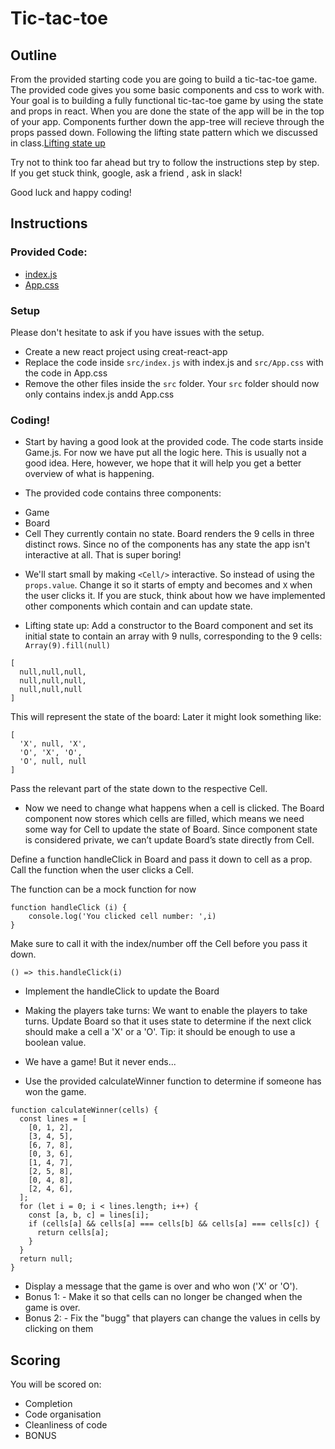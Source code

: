 # Tic-tac-toe

## Outline
From the provided starting code you are going to build a tic-tac-toe game.
The provided code gives you some basic components and css to work with.
Your goal is to building a fully functional tic-tac-toe game by using the state and props in react. 
When you are done the state of the app will be in the top of your app. Components further down the app-tree will recieve through the props passed down.
Following the lifting state pattern which we discussed in class.[Lifting state up](https://reactjs.org/docs/lifting-state-up.html)

Try not to think too far ahead but try to follow the instructions step by step. If you get stuck think, google, ask a friend , ask in slack!

Good luck and happy coding!

## Instructions 

### Provided Code:
- [index.js](https://github.com/godspeedelbow/React/blob/master/documentation/homework/W4-index.js)
- [App.css](https://github.com/godspeedelbow/React/blob/master/documentation/homework/W4-App.css)


### Setup
Please don't hesitate to ask if you have issues with the setup.

* Create a new react project using creat-react-app
* Replace the code inside `src/index.js` with index.js  and `src/App.css` with the code in App.css
* Remove the other files inside the `src` folder. Your `src` folder should now only contains index.js andd App.css

### Coding! 
* Start by having a good look at the provided code. The code starts inside Game.js. For now we have put all the logic here. This is usually not a good idea. Here, however, we hope that it will help you get a better overview of what is happening. 

* The provided code contains three components: 
 - Game
 - Board
 - Cell
They currently contain no state. Board renders the 9 cells in three distinct rows.
Since no of the components has any state the app isn't interactive at all. That is super boring!

* We'll start small by making ````<Cell/>```` interactive. So instead of using the ````props.value````. Change it so it starts of empty and becomes and ````X```` when the user clicks it. If you are stuck, think about how we have implemented other components which contain and can update state.


* Lifting state up: Add a constructor to the Board component and set its initial state to contain an array with 9 nulls, corresponding to the 9 cells:
```Array(9).fill(null)```
```
[
  null,null,null,
  null,null,null,
  null,null,null
]
```
This will represent the state of the board: Later it might look something like:
```
[
  'X', null, 'X',
  'O', 'X', 'O',
  'O', null, null
]
```
Pass the relevant part of the state down to the respective Cell.

* Now we need to change what happens when a cell is clicked. The Board component now stores which cells are filled, which means we need some way for Cell to update the state of Board. Since component state is considered private, we can’t update Board’s state directly from Cell. 

Define a function handleClick in Board and pass it down to cell as a prop. Call the function when the user clicks a Cell. 

The function can be a mock function for now 
```
function handleClick (i) {
    console.log('You clicked cell number: ',i)
}
```
Make sure to call it with the index/number off the Cell before you pass it down.
```
() => this.handleClick(i) 
```


* Implement the handleClick to update the Board

* Making the players take turns: We want to enable the players to take turns. Update Board so that it uses state to determine if the next click should make a cell a 'X' or a 'O'. Tip: it should be enough to use a boolean value.

  
* We have a game! But it never ends...
- Use the provided calculateWinner function to determine if someone has won the game.
``` 
function calculateWinner(cells) {
  const lines = [
    [0, 1, 2],
    [3, 4, 5],
    [6, 7, 8],
    [0, 3, 6],
    [1, 4, 7],
    [2, 5, 8],
    [0, 4, 8],
    [2, 4, 6],
  ];
  for (let i = 0; i < lines.length; i++) {
    const [a, b, c] = lines[i];
    if (cells[a] && cells[a] === cells[b] && cells[a] === cells[c]) {
      return cells[a];
    }
  }
  return null;
} 
```
- Display a message that the game is over and who won ('X' or 'O').
- Bonus 1: - Make it so that cells can no longer be changed when the game is over.
- Bonus 2: - Fix the "bugg" that players can change the values in cells by clicking on them 

## Scoring

You will be scored on:

- Completion
- Code organisation
- Cleanliness of code
- BONUS
